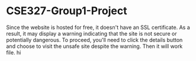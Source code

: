 # CSE327-Group1-Project
Since the website is hosted for free, it doesn't have an SSL certificate. As a result, it may display a warning indicating that the site is not secure or potentially dangerous. To proceed, you'll need to click the details button and choose to visit the unsafe site despite the warning. Then it will work file.
hi
